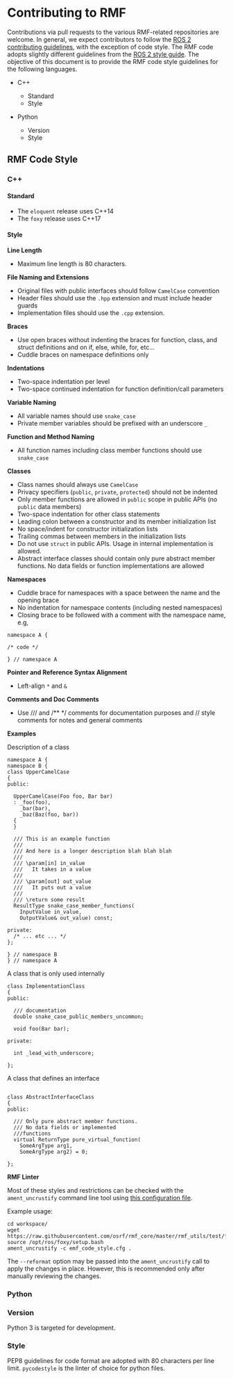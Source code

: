 # Contributing to RMF

Contributions via pull requests to the various RMF-related repositories are welcome.
In general, we expect contributors to follow the [ROS 2 contributing guidelines](https://index.ros.org/doc/ros2/Contributing/), with the exception of code style.
The RMF code adopts slightly different guidelines from the [ROS 2 style guide](https://index.ros.org/doc/ros2/Contributing/Code-Style-Language-Versions/#codestyle).
The objective of this document is to provide the RMF code style guidelines for the following languages.

* C++
    * Standard
    * Style

* Python
  * Version
  * Style

## RMF Code Style 

### C++
#### Standard

- The `eloquent` release uses C++14
- The `foxy` release uses C++17

#### Style

**Line Length**

* Maximum line length is 80 characters.

**File Naming and Extensions**
  * Original files with public interfaces should follow `CamelCase` convention
  * Header files should use the `.hpp` extension and must include header guards
  * Implementation files should use the `.cpp` extension.

**Braces**
  * Use open braces without indenting the braces for function, class, and struct definitions and on if, else, while, for, etc…
  * Cuddle braces on namespace definitions only

**Indentations**
  * Two-space indentation per level
  * Two-space continued indentation for function definition/call parameters

**Variable Naming**
  * All variable names should use `snake_case`
  * Private member variables should be prefixed with an underscore `_`

**Function and Method Naming**
  * All function names including class member functions should use `snake_case`

**Classes**
  * Class names should always use `CamelCase`
  * Privacy specifiers (`public`, `private`, `protected`) should not be indented
  * Only member functions are allowed in `public` scope in public APIs (no `public` data members)
  * Two-space indentation for other class statements
  * Leading colon between a constructor and its member initialization list
  * No space/indent for constructor initialization lists
  * Trailing commas between members in the initialization lists
  * Do not use `struct` in public APIs. Usage in internal implementation is allowed.
  * Abstract interface classes should contain only pure abstract member functions. No data fields or function implementations are allowed



**Namespaces**
* Cuddle brace for namespaces with a space between the name and the opening brace
* No indentation for namespace contents (including nested namespaces)
* Closing brace to be followed with a comment with the namespace name, e.g,
```
namespace A {

/* code */

} // namespace A
```

**Pointer and Reference Syntax Alignment**
  * Left-align `*` and `&`

**Comments and Doc Comments**
  * Use /// and /** */ comments for documentation purposes and // style comments for notes and general comments

**Examples**

Description of a class
```
namespace A {
namespace B {
class UpperCamelCase
{
public:

  UpperCamelCase(Foo foo, Bar bar)
  : _foo(foo),
    _bar(bar),
    _baz(Baz(foo, bar))
  {
  }

  /// This is an example function
  ///
  /// And here is a longer description blah blah blah
  ///
  /// \param[in] in_value
  ///   It takes in a value
  ///
  /// \param[out] out_value
  ///   It puts out a value
  ///
  /// \return some result
  ResultType snake_case_member_functions(
    InputValue in_value,
    OutputValue& out_value) const;

private:
  /* ... etc ... */
};

} // namespace B
} // namespace A

```

A class that is only used internally

```
class ImplementationClass
{
public:

  /// documentation
  double snake_case_public_members_uncommon;

  void foo(Bar bar);

private:

  int _lead_with_underscore;

};
```

A class that defines an interface

```

class AbstractInterfaceClass
{
public:

  /// Only pure abstract member functions.
  /// No data fields or implemented
  ///functions
  virtual ReturnType pure_virtual_function(
    SomeArgType arg1,
    SomeArgType arg2) = 0;

};
```

**RMF Linter**

Most of these styles and restrictions can be checked with the `ament_uncrustify` command line tool using [this configuration file](https://github.com/osrf/rmf_core/blob/master/rmf_utils/test/format/rmf_code_style.cfg).

Example usage:
```
cd workspace/
wget https://raw.githubusercontent.com/osrf/rmf_core/master/rmf_utils/test/format/rmf_code_style.cfg
source /opt/ros/foxy/setup.bash
ament_uncrustify -c emf_code_style.cfg .
```
The `--reformat` option may be passed into the `ament_uncrustify` call to apply the changes in place. However, this is recommended only after manually reviewing the changes.

### Python
### Version

Python 3 is targeted for development.

### Style

PEP8 guidelines for code format are adopted with 80 characters per line limit. `pycodestyle` is the linter of choice for python files.
